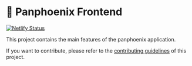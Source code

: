 # 🥞 Panphoenix Frontend

[![Netlify Status](https://api.netlify.com/api/v1/badges/7bebf1a3-be7b-4165-afd1-446256acd5e3/deploy-status)](https://app.netlify.com/sites/panphoenix-prod/deploys)

This project contains the main features of the panphoenix application.

If you want to contribute, please refer to the [contributing guidelines](./CONTRIBUTING.md) of this project.
